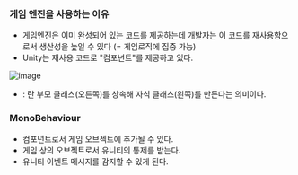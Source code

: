 ### 게임 엔진을 사용하는 이유
- 게임엔진은 이미 완성되어 있는 코드를 제공하는데 개발자는 이 코드를 재사용함으로서 생산성을 높일 수 있다 (= 게임로직에 집중 가능)
- Unity는 재사용 코드로 "컴포넌트"를 제공하고 있다. <br>

![image](https://user-images.githubusercontent.com/79950504/178112145-92eebfa6-6db2-469f-829e-211abbe93bec.png)
- : 란 부모 클래스(오른쪽)를 상속해 자식 클래스(왼쪽)를 만든다는 의미이다.




### MonoBehaviour
- 컴포넌트로서 게임 오브젝트에 추가될 수 있다.
- 게임 상의 오브젝트로서 유니티의 통제를 받는다.
- 유니티 이벤트 메시지를 감지할 수 있게 된다.

